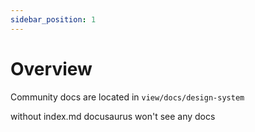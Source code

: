 ```yaml
---
sidebar_position: 1
---
```


# Overview

Community docs are located in `view/docs/design-system`

without index.md docusaurus won't see any docs
